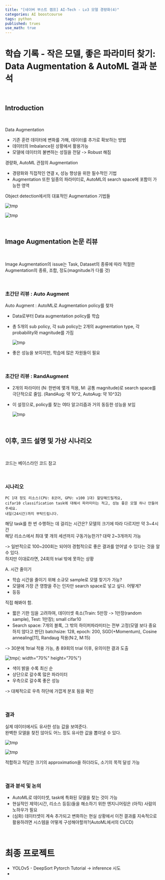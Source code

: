 ```yaml
---
title: "[네이버 부스트 캠프] AI-Tech - Lv3 모델 경량화(4)"
categories: AI boostcourse
tags: python
published: trues
use_math: true
---
```


# 학습 기록 - 작은 모델, 좋은 파라미터 찾기: Data Augmentation & AutoML 결과 분석

<br>

## Introduction

<br>

Data Augmentation

- 기존 훈련 데이터에 변화를 가해, 데이터를 추가로 확보하는 방법
- 데이터의 Imbalance된 상황에서 활용가능
- 모델에 데이터의 불변하는 성질을 전달 -> Robust 해짐

경량화, AutoML 관점의 Augmentation

- 경량화와 직접적인 연결 x, 성능 향상을 위한 필수적인 기법
- Augmentation 또한 일종의 파라미터로, AutoML의 search space에 포함이 가능한 영역

Object detection에서의 대표적인 Augmentation 기법들

  ![tmp](/assets/images/AI-Images2/lv3_week3/img36.png)

  ![tmp](/assets/images/AI-Images2/lv3_week3/img37.png)

<br>

## Image Augmentation 논문 리뷰

<br>

Image Augmentation의 issue는 Task, Dataset의 종류에 따라 적절한 Augmentation의 종류, 조합, 정도(magnitude가 다를 것)

<br>

### 초간단 리뷰 : Auto Augment

Auto Augment : AutoML로 Augmentation policy를 찾자

- Data로부터 Data augmentation policy를 학습
- 총 5개의 sub policy, 각 sub policy는 2개의 augmentation type, 각 probability와 magnitude를 가짐

  ![tmp](/assets/images/AI-Images2/lv3_week3/img38.png)

- 좋은 성능을 보이지만, 학습에 많은 자원들이 필요

<br>

### 초간단 리뷰 : RandAugment

- 2개의 파라미터 (N: 한번에 몇개 적용, M: 공통 magnitude)로 search space를 극단적으로 줄임. (RandAug: 약 10^2, AutoAug: 약 10^32)
- 이 설정으로, policy를 찾는 여타 알고리즘과 거의 동등한 성능을 보임

  ![tmp](/assets/images/AI-Images2/lv3_week3/img39.png)

<br>

## 이후, 코드 설명 및 가상 시나리오

<br>

코드는 베이스라인 코드 참고

<br>

### 시나리오

```
PC 1대 정도 리소스(CPU: 8코어, GPU: v100 1대) 할당해드릴게요,  
cifar10 classification task에 대해서 파라미터는 적고, 성능 좋은 모델 하나 만들어주세요.  
내일(24시간)까지 부탁드립니다.
```

해당 task를 한 번 수행하는 데 걸리는 시간은? 모델의 크기에 따라 다르지만 약 3~4시간  
해당 리소스에서 최대 몇 개의 세션까지 구동가능한가? 대략 2~3개까지 가능

-> 일반적으로 100~200회는 되어야 경험적으로 좋은 결과를 얻어낼 수 있다는 것을 알 수 있다.  
하지만 이대로라면, 24회의 trial 밖에 못하는 상황

A. 시간 줄이기

- 학습 시간을 줄이기 위해 소규모 sample로 모델 찾기가 가능?
- 모델에 가장 큰 영향을 주는 인자만 search space로 넣고 싶다. 어떻게?
- 등등

직접 해봐야 함.

- 짧은 기한 임을 고려하여, 데이터셋 축소(Train: 5만장 -> 1만장(random sample), Test: 1만장); small cifar10
- Search space: 7개의 블록, 그 밖의 하이퍼파라미터는 전부 고정(모델 보다 중요하지 않다고 판단)
batchsize: 128, epoch: 200, SGD(+Momentum), Cosine annealing[11], Randaug 적용(N:2, M:15)

-> 30분에 1trial 적용 가능, 총 89회의 trial 이후, 유의미한 결과 도출

  ![tmp](/assets/images/AI-Images2/lv3_week3/img40.png){: width="70%" height="70%"}  

- 색이 밝을 수록 최신 순
- 상단으로 갈수록 많은 파라미터
- 우측으로 갈수록 좋은 성능

-> 대체적으로 우측 하단에 가깝게 분포 됨을 확인

<br>

### 결과

실제 데이터에서도 유사한 성능 값을 보여준다.  
완벽한 모델을 찾진 않아도 어느 정도 유사한 값을 뽑아낼 수 있다.

  ![tmp](/assets/images/AI-Images2/lv3_week3/img41.png)

  ![tmp](/assets/images/AI-Images2/lv3_week3/img42.png)

적합하고 적당한 크기의 approximation을 하더라도, 소기의 목적 달성 가능

<br>

### 결과 분석 및 논의

- AutoML로 데이터셋, task에 특화된 모델을 찾는 것이 가능 
- 현실적인 제약(시간, 리소스 등등)들을 해소하기 위한 엔지니어링은 (아직) 사람의 노하우가 필요 
- (심화) 데이터셋이 계속 추가되고 변화하는 현실 상황에서 이전 결과를 지속적으로 활용하려면 시스템을 어떻게 구성해야할까?(AutoML에서의 CI/CD)

<br>

# 최종 프로젝트

- YOLOv5 - DeepSort Pytorch Tutorial -> inference 시도
- 